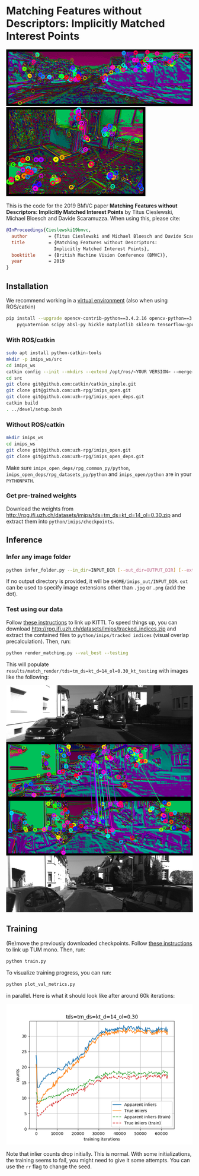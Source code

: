 # Matching Features without Descriptors: Implicitly Matched Interest Points

![render_kitti](doc/render_kitti.gif)
![render_euroc](doc/render_euroc.gif)

This is the code for the 2019 BMVC paper **Matching Features without Descriptors: Implicitly Matched Interest Points** by Titus Cieslewski, Michael Bloesch and Davide Scaramuzza. When using this, please cite:

```bib
@InProceedings{Cieslewski19bmvc,
  author        = {Titus Cieslewski and Michael Bloesch and Davide Scaramuzza},
  title         = {Matching Features without Descriptors:
                  Implicitly Matched Interest Points},
  booktitle     = {British Machine Vision Conference (BMVC)},
  year          = 2019
}
```

## Installation

We recommend working in a [virtual environment](https://packaging.python.org/guides/installing-using-pip-and-virtual-environments/) (also when using ROS/catkin)
```bash
pip install --upgrade opencv-contrib-python==3.4.2.16 opencv-python==3.4.2.16 ipython \
    pyquaternion scipy absl-py hickle matplotlib sklearn tensorflow-gpu cachetools
```

### With ROS/catkin

```bash
sudo apt install python-catkin-tools
mkdir -p imips_ws/src
cd imips_ws
catkin config --init --mkdirs --extend /opt/ros/<YOUR VERSION> --merge-devel
cd src
git clone git@github.com:catkin/catkin_simple.git
git clone git@github.com:uzh-rpg/imips_open.git
git clone git@github.com:uzh-rpg/imips_open_deps.git
catkin build
. ../devel/setup.bash
```

### Without ROS/catkin

```bash
mkdir imips_ws
cd imips_ws
git clone git@github.com:uzh-rpg/imips_open.git
git clone git@github.com:uzh-rpg/imips_open_deps.git
```
Make sure `imips_open_deps/rpg_common_py/python`, `imips_open_deps/rpg_datasets_py/python` and `imips_open/python` are in your `PYTHONPATH`.

### Get pre-trained weights

Download the weights from http://rpg.ifi.uzh.ch/datasets/imips/tds=tm_ds=kt_d=14_ol=0.30.zip and extract them into `python/imips/checkpoints`.

## Inference

### Infer any image folder

```bash
python infer_folder.py --in_dir=INPUT_DIR [--out_dir=OUTPUT_DIR] [--ext=.EXTENSION]
```

If no output directory is provided, it will be `$HOME/imips_out/INPUT_DIR`.
`ext` can be used to specify image extensions other than `.jpg` or `.png` (add the dot).

### Test using our data

Follow [these instructions](https://github.com/uzh-rpg/imips_open_deps/tree/master/rpg_datasets_py) to link up KITTI. To speed things up, you can download http://rpg.ifi.uzh.ch/datasets/imips/tracked_indices.zip and extract the contained files to `python/imips/tracked indices` (visual overlap precalculation). Then, run:
```bash
python render_matching.py --val_best --testing
```
This will populate `results/match_render/tds=tm_ds=kt_d=14_ol=0.30_kt_testing` with images like the following:

![kt00 275 286](doc/kt00_275_286.png)

## Training

(Re)move the previously downloaded checkpoints. Follow [these instructions](https://github.com/uzh-rpg/imips_open_deps/tree/master/rpg_datasets_py) to link up TUM mono. Then, run:
```bash
python train.py
```

To visualize training progress, you can run:
```bash
python plot_val_metrics.py
```
in parallel. Here is what it should look like after around 60k iterations:

![plot_val_metrics](doc/plot_val_metrics.png)

Note that inlier counts drop initially. This is normal. With some initializations, the training seems to fail, you might need to give it some attempts. You can use the `rr` flag to change the seed.

